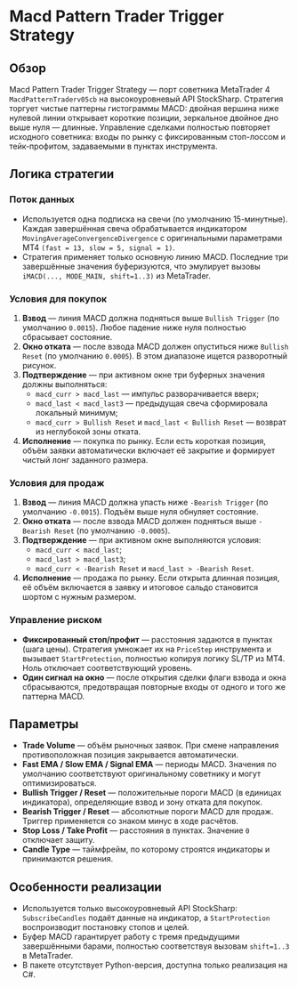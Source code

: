 # Macd Pattern Trader Trigger Strategy

## Обзор
Macd Pattern Trader Trigger Strategy — порт советника MetaTrader 4 `MacdPatternTraderv05cb` на высокоуровневый API StockSharp. Стратегия торгует чистые паттерны гистограммы MACD: двойная вершина ниже нулевой линии открывает короткие позиции, зеркальное двойное дно выше нуля — длинные. Управление сделками полностью повторяет исходного советника: входы по рынку с фиксированным стоп-лоссом и тейк-профитом, задаваемыми в пунктах инструмента.

## Логика стратегии
### Поток данных
* Используется одна подписка на свечи (по умолчанию 15-минутные). Каждая завершённая свеча обрабатывается индикатором `MovingAverageConvergenceDivergence` с оригинальными параметрами MT4 `(fast = 13, slow = 5, signal = 1)`.
* Стратегия применяет только основную линию MACD. Последние три завершённые значения буферизуются, что эмулирует вызовы `iMACD(..., MODE_MAIN, shift=1..3)` из MetaTrader.

### Условия для покупок
1. **Взвод** — линия MACD должна подняться выше `Bullish Trigger` (по умолчанию `0.0015`). Любое падение ниже нуля полностью сбрасывает состояние.
2. **Окно отката** — после взвода MACD должен опуститься ниже `Bullish Reset` (по умолчанию `0.0005`). В этом диапазоне ищется разворотный рисунок.
3. **Подтверждение** — при активном окне три буферных значения должны выполняться:
   * `macd_curr > macd_last` — импульс разворачивается вверх;
   * `macd_last < macd_last3` — предыдущая свеча сформировала локальный минимум;
   * `macd_curr > Bullish Reset` и `macd_last < Bullish Reset` — возврат из неглубокой зоны отката.
4. **Исполнение** — покупка по рынку. Если есть короткая позиция, объём заявки автоматически включает её закрытие и формирует чистый лонг заданного размера.

### Условия для продаж
1. **Взвод** — линия MACD должна упасть ниже `-Bearish Trigger` (по умолчанию `-0.0015`). Подъём выше нуля обнуляет состояние.
2. **Окно отката** — после взвода MACD должен подняться выше `-Bearish Reset` (по умолчанию `-0.0005`).
3. **Подтверждение** — при активном окне выполняются условия:
   * `macd_curr < macd_last`;
   * `macd_last > macd_last3`;
   * `macd_curr < -Bearish Reset` и `macd_last > -Bearish Reset`.
4. **Исполнение** — продажа по рынку. Если открыта длинная позиция, её объём включается в заявку и итоговое сальдо становится шортом с нужным размером.

### Управление риском
* **Фиксированный стоп/профит** — расстояния задаются в пунктах (шага цены). Стратегия умножает их на `PriceStep` инструмента и вызывает `StartProtection`, полностью копируя логику SL/TP из MT4. Ноль отключает соответствующий уровень.
* **Один сигнал на окно** — после открытия сделки флаги взвода и окна сбрасываются, предотвращая повторные входы от одного и того же паттерна MACD.

## Параметры
* **Trade Volume** — объём рыночных заявок. При смене направления противоположная позиция закрывается автоматически.
* **Fast EMA / Slow EMA / Signal EMA** — периоды MACD. Значения по умолчанию соответствуют оригинальному советнику и могут оптимизироваться.
* **Bullish Trigger / Reset** — положительные пороги MACD (в единицах индикатора), определяющие взвод и зону отката для покупок.
* **Bearish Trigger / Reset** — абсолютные пороги MACD для продаж. Триггер применяется со знаком минус в ходе расчётов.
* **Stop Loss / Take Profit** — расстояния в пунктах. Значение `0` отключает защиту.
* **Candle Type** — таймфрейм, по которому строятся индикаторы и принимаются решения.

## Особенности реализации
* Используется только высокоуровневый API StockSharp: `SubscribeCandles` подаёт данные на индикатор, а `StartProtection` воспроизводит постановку стопов и целей.
* Буфер MACD гарантирует работу с тремя предыдущими завершёнными барами, полностью соответствуя вызовам `shift=1..3` в MetaTrader.
* В пакете отсутствует Python-версия, доступна только реализация на C#.
